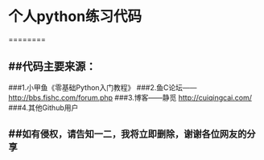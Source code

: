 # 个人python练习代码

========

##代码主要来源：
-----
###1.小甲鱼《零基础Python入门教程》
###2.鱼C论坛——http://bbs.fishc.com/forum.php
###3.博客——静觅 http://cuiqingcai.com/
###4.其他Github用户

##`如有侵权，请告知一二，我将立即删除，谢谢各位网友的分享`
-----
